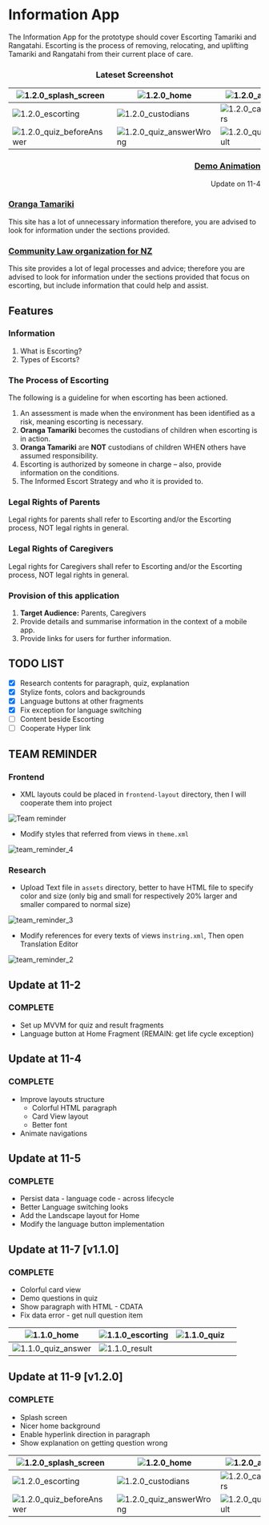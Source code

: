 # Information App

The Information App for the prototype should cover Escorting Tamariki and Rangatahi. Escorting is the process of removing, relocating, and uplifting Tamariki and Rangatahi from their current place of care. 

<div align="center">

### Lateset Screenshot

| ![1.2.0_splash_screen](assets/1.2.0_splash_screen.png)  | ![1.2.0_home](assets/1.2.0_home.png)                    | ![1.2.0_about](assets/1.2.0_about.png)             |
| ------------------------------------------------------------ | ------------------------------------------------------------ | ------------------------------------------------------- |
| ![1.2.0_escorting](assets/1.2.0_escorting.png)          | ![1.2.0_custodians](assets/1.2.0_custodians.png)        | ![1.2.0_caregivers](assets/1.2.0_caregivers.png)   |
| ![1.2.0_quiz_beforeAnswer](assets/1.2.0_quiz_beforeAnswer.png) | ![1.2.0_quiz_answerWrong](assets/1.2.0_quiz_answerWrong.png) | ![1.2.0_quiz_result](assets/1.2.0_quiz_result.png) |


</div>

<div align="right">

### [Demo Animation](assets/demo_1104.gif)

Update on 11-4

</div>

### [Oranga Tamariki](https://practice.orangatamariki.govt.nz/policy/escorting-tamariki-and-rangatahi/) 

This site has a lot of unnecessary information therefore, you are advised to look for information under the sections provided. 

### [Community Law organization for NZ](https://communitylaw.org.nz/community-law-manual/chapter-13-dealing-with-oranga-tamariki-ministry-for-children/dealing-with-oranga-tamariki-ministry-for-children/) 

This site provides a lot of legal processes and advice; therefore you are advised to look for information under the sections provided that focus on escorting, but include information that could help and assist. 

## Features

### Information

1. What is Escorting? 
2. Types of Escorts? 

### The Process of Escorting

The following is a guideline for when escorting has been actioned. 
1. An assessment is made when the environment has been identified as a risk, meaning escorting is necessary. 
2. **Oranga Tamariki** becomes the custodians of children when escorting is in action. 
3. **Oranga Tamariki** are **NOT** custodians of children WHEN others have assumed responsibility. 
4. Escorting is authorized by someone in charge – also, provide information on the conditions. 
5. The Informed Escort Strategy and who it is provided to. 

### Legal Rights of Parents
Legal rights for parents shall refer to Escorting and/or the Escorting process, NOT legal rights in general. 

### Legal Rights of Caregivers
Legal rights for Caregivers shall refer to Escorting and/or the Escorting process, NOT legal rights in general. 

### Provision of this application

1.	**Target Audience:** Parents, Caregivers 
2.	Provide details and summarise information in the context of a mobile app. 
3.  Provide links for users for further information. 

## TODO LIST

- [x] Research contents for paragraph, quiz, explanation
- [x] Stylize fonts, colors and backgrounds
- [x] Language buttons at other fragments
- [x] Fix exception for language switching
- [ ] Content beside Escorting
- [ ] Cooperate Hyper link

## TEAM REMINDER

### Frontend 

- XML layouts could be placed in `frontend-layout` directory, then I will cooperate them into project

![Team reminder](assets/team_remind.jpeg)

- Modify styles that referred from views in `theme.xml`

![team_reminder_4](assets/team_reminder_4.jpeg)

### Research 

- Upload Text file in `assets` directory, better to have HTML file to specify color and size (only big and small for respectively 20% larger and smaller compared to normal size)

![team_reminder_3](assets/team_reminder_3.jpeg)

- Modify references for every texts of views in`string.xml`, Then open Translation Editor

![team_reminder_2](assets/team_reminder_2.jpeg)

## Update at 11-2

### COMPLETE

- Set up MVVM for quiz and result fragments
- Language button at Home Fragment (REMAIN: get life cycle exception)

## Update at 11-4

### COMPLETE

- Improve layouts structure
  - Colorful HTML paragraph
  - Card View layout
  - Better font
- Animate navigations

## Update at 11-5

### COMPLETE

- Persist data - language code - across lifecycle
- Better Language switching looks
- Add the Landscape layout for Home
- Modify the language button implementation

## Update at 11-7 [v1.1.0]

### COMPLETE

- Colorful card view
- Demo questions in quiz
- Show paragraph with HTML - CDATA
- Fix data error - get null question item

| ![1.1.0_home](assets/1.1.0_home.png)               | ![1.1.0_escorting](assets/1.1.0_escorting.png) | ![1.1.0_quiz](assets/1.1.0_quiz.png) |      |
| ------------------------------------------------------- | --------------------------------------------------- | ----------------------------------------- | ---- |
| ![1.1.0_quiz_answer](assets/1.1.0_quiz_answer.png) | ![1.1.0_result](assets/1.1.0_result.png)       |                                           |      |

## Update at 11-9 [v1.2.0]

### COMPLETE

- Splash screen
- Nicer home background
- Enable hyperlink direction in paragraph
- Show explanation on getting question wrong

| ![1.2.0_splash_screen](assets/1.2.0_splash_screen.png)  | ![1.2.0_home](assets/1.2.0_home.png)                    | ![1.2.0_about](assets/1.2.0_about.png)             |
| ------------------------------------------------------------ | ------------------------------------------------------------ | ------------------------------------------------------- |
| ![1.2.0_escorting](assets/1.2.0_escorting.png)          | ![1.2.0_custodians](assets/1.2.0_custodians.png)        | ![1.2.0_caregivers](assets/1.2.0_caregivers.png)   |
| ![1.2.0_quiz_beforeAnswer](assets/1.2.0_quiz_beforeAnswer.png) | ![1.2.0_quiz_answerWrong](assets/1.2.0_quiz_answerWrong.png) | ![1.2.0_quiz_result](assets/1.2.0_quiz_result.png) |

